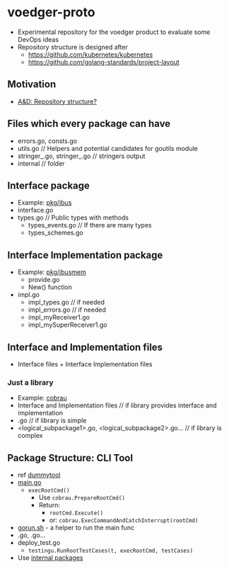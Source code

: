 # voedger-proto

- Experimental repository for the voedger product to evaluate some DevOps ideas
- Repository structure is designed after 
  - https://github.com/kubernetes/kubernetes
  - https://github.com/golang-standards/project-layout

## Motivation

- [A&D: Repository structure?](https://dev.heeus.io/launchpad/#!26427)

## Files which every package can have

- errors.go, consts.go
- utils.go // Helpers and potential candidates for goutils module
- stringer_<type1>.go, stringer_<type2>.go // stringers output
- internal // folder

## Interface package

- Example: [pkg/ibus](pkg/ibus)
- interface.go
- types.go // Public types with methods
  - types_events.go // If there are many types
  - types_schemes.go

## Interface Implementation package
- Example: [pkg/ibusmem](pkg/ibusmem)
  - provide.go
  - New() function
- impl.go
  - impl_types.go // if needed
  - impl_errors.go // if needed
  - impl_myReceiver1.go
  - impl_mySuperReceiver1.go

## Interface and Implementation files

- Interface files + Interface Implementation files

### Just a library

- Example: [cobrau](staging/src/github.com/untillpro/goutils/cobrau)
- Interface and Implementation files // if library provides interface and implementation
- <package-name>.go // if library is simple
- <logical_subpackage1>.go, <logical_subpackage2>.go... // if library is complex


## Package Structure: CLI Tool

- ref [dummytool](cmd/dummytool)
- [main.go](cmd/dummytool/main.go)
  - `execRootCmd()`
    - Use `cobrau.PrepareRootCmd()`
    - Return:
      - `rootCmd.Execute()`
      - or: `cobrau.ExecCommandAndCatchInterrupt(rootCmd)`
- [gorun.sh](cmd/dummytool/gorun.sh) - a helper to run the main func
- <command1>.go, <command2>.go...
- deploy_test.go
  -  `testingu.RunRootTestCases(t, execRootCmd, testCases)`
- Use [internal packages](cmd/dummytool/internal)
